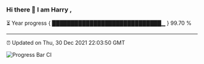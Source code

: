 ### Hi there 👋 I am Harry , 

⏳ Year progress { █████████████████████████████▁ } 99.70 %

---

⏰ Updated on Thu, 30 Dec 2021 22:03:50 GMT

![Progress Bar CI](https://github.com/duykhang68/duykhang68/workflows/Progress%20Bar%20CI/badge.svg)
